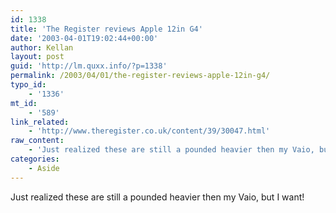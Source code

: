 ```yaml
---
id: 1338
title: 'The Register reviews Apple 12in G4'
date: '2003-04-01T19:02:44+00:00'
author: Kellan
layout: post
guid: 'http://lm.quxx.info/?p=1338'
permalink: /2003/04/01/the-register-reviews-apple-12in-g4/
typo_id:
    - '1336'
mt_id:
    - '589'
link_related:
    - 'http://www.theregister.co.uk/content/39/30047.html'
raw_content:
    - 'Just realized these are still a pounded heavier then my Vaio, but I want!'
categories:
    - Aside
---
```


Just realized these are still a pounded heavier then my Vaio, but I want!
